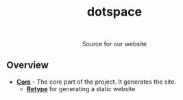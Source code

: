 <div align="center" id="toc">
  <ul align="center" style="list-style: none">
    <summary>
      <h1>
        dotspace
      </h1>
      <br>
      <p>Source for our website</p>
    </summary>
  </ul>
</div>

## Overview
- [**Core**](https://github.com/fastdotspace/fastflags.space) - The core part of the project. It generates the site.
    - [**Retype**](https://retype.com) for generating a static website
